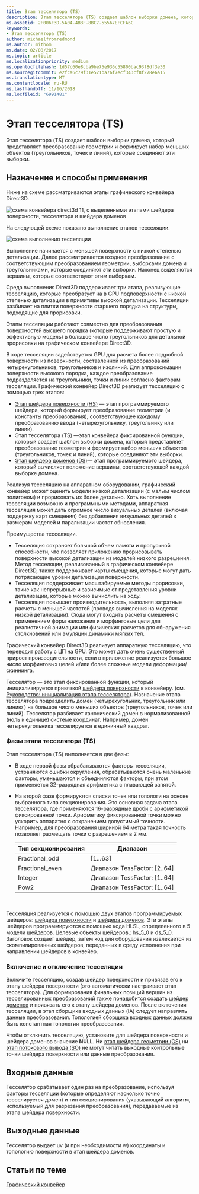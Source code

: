 ```yaml
---
title: Этап тесселятора (TS)
description: Этап тесселятора (TS) создает шаблон выборки домена, который представляет преобразование геометрии и формирует набор меньших объектов (треугольников, точек и линий), которые соединяют эти выборки.
ms.assetid: 2F006F3D-5A04-4B3F-8BC7-55567EFCFA6C
keywords:
- Этап тесселятора (TS)
author: michaelfromredmond
ms.author: mithom
ms.date: 02/08/2017
ms.topic: article
ms.localizationpriority: medium
ms.openlocfilehash: 1d57c60e8cba9be75e936c55800bac93f8df3e30
ms.sourcegitcommit: e2fca6c79f31e521ba76f7ecf343cf8f278e6a15
ms.translationtype: MT
ms.contentlocale: ru-RU
ms.lasthandoff: 11/16/2018
ms.locfileid: "6991481"
---
```

# <a name="tessellator-ts-stage"></a>Этап тесселятора (TS)


Этап тесселятора (TS) создает шаблон выборки домена, который представляет преобразование геометрии и формирует набор меньших объектов (треугольников, точек и линий), которые соединяют эти выборки.

## <a name="span-idpurposeandusesspanspan-idpurposeandusesspanspan-idpurposeandusesspanpurpose-and-uses"></a><span id="Purpose_and_uses"></span><span id="purpose_and_uses"></span><span id="PURPOSE_AND_USES"></span>Назначение и способы применения


Ниже на схеме рассматриваются этапы графического конвейера Direct3D.

![схема конвейера direct3d 11, с выделенными этапами шейдера поверхности, тесселятора и шейдера доменов](images/d3d11-pipeline-stages-tessellation.png)

На следующей схеме показано выполнение этапов тесселяции.

![схема выполнения тесселяции](images/tess-prog.png)

Выполнение начинается с меньшей поверхности с низкой степенью детализации. Далее рассматривается входное преобразование с соответствующим преобразованием геометрии, выборками домена и треугольниками, которые соединяют эти выборки. Наконец выделяются вершины, которые соответствуют этим выборкам.

Среда выполнения Direct3D поддерживает три этапа, реализующие тесселяцию, которые преобразует на в GPU подповерхности с низкой степенью детализации в примитивы высокой детализации. Тесселяции разбивает на плитки поверхности старшего порядка на структуры, подходящие для прорисовки.

Этапы тесселяции работают совместно для преобразования поверхностей высшего порядка (которые поддерживают простую и эффективную модель) в большое число треугольников для детальной прорисовки на графическом конвейере Direct3D.

В ходе тесселяции задействуется GPU для расчета более подробной поверхности из поверхности, составленной из преобразований четырехугольников, треугольников и изолиний. Для аппроксимации поверхности высокого порядка, каждое преобразование подразделяется на треугольники, точки и линии согласно факторам тесселяции. Графический конвейер Direct3D реализует тесселяцию с помощью трех этапов:

-   [Этап шейдера поверхности (HS)](hull-shader-stage--hs-.md) — этап программируемого шейдера, который формирует преобразование геометрии (и константы преобразования), соответствующее каждому преобразованию ввода (четырехугольнику, треугольнику или линии).
-   Этап тесселятора (TS) —этап конвейера фиксированной функции, который создает шаблон выборки домена, который представляет преобразование геометрии и формирует набор меньших объектов (треугольников, точек и линий), которые соединяют эти выборки.
-   [Этап шейдера доменов (DS)](domain-shader-stage--ds-.md)— этап программируемого шейдера, который вычисляет положение вершины, соответствующей каждой выборке домена.

Реализуя тесселяцию на аппаратном оборудовании, графический конвейер может оценить модели низкой детализации (с малым числом полигоном) и прорисовать их более детально. Хоть выполнение тесселяции возможно и программными методами, аппаратная тесселяция может дать огромное число визуальных деталей (включая поддержку карт смещения) без добавления визуальных деталей к размерам моделей и парализации частот обновления.

Преимущества тесселяции.

-   Тесселяция сохраняет большой объем памяти и пропускной способности, что позволяет приложению прорисовывать поверхности высокой детализации из моделей низкого разрешения. Метод тесселяции, реализованный в графическом конвейере Direct3D, также поддерживает карты смещения, которые могут дать потрясающие уровни детализации поверхности.
-   Тесселяция поддерживает масштабируемые методы прорисовки, такие как непрерывные и зависимые от представления уровни детализации, которые можно вычислить на ходу.
-   Тесселяция повышает производительность, выполняя затратные расчеты с меньшей частотой (проводя вычисления на моделях низкой детализации). Сюда могут входить расчеты смешения с применением форм наложения и морфинговые цели для реалистичной анимации или физических расчетов для обнаружения столкновений или эмуляции динамики мягких тел.

Графический конвейер Direct3D реализует аппаратную тесселяцию, что переводит работу с ЦП на GPU. Это может дать очень существенный прирост производительности, если в приложение реализуется большое число морфинговых целей и/или более сложные модели деформации/скиннинга.

Тесселятор — это этап фиксированной функции, который инициализируется привязкой [шейдера поверхности](hull-shader-stage--hs-.md) к конвейеру. (см. [Руководство: инициализация этапа тесселятора](https://msdn.microsoft.com/library/windows/desktop/ff476341)). Назначение этапа тесселятора подразделить домен (четырехугольник, треугольник или линию ) на большое число меньших объектов (треугольников, точек или линий). Тесселятор разбивает канонический домен в нормализованной (ноль к единице) системе координат. Например, домен четырехугольника тесселируется в единичный квадрат.

### <a name="span-idphasesinthetessellatortsstagespanspan-idphasesinthetessellatortsstagespanspan-idphasesinthetessellatortsstagespanphases-in-the-tessellator-ts-stage"></a><span id="Phases_in_the_Tessellator__TS__stage"></span><span id="phases_in_the_tessellator__ts__stage"></span><span id="PHASES_IN_THE_TESSELLATOR__TS__STAGE"></span>Фазы этапа тесселятора (TS)

Этап тесселятора (TS) выполняется в две фазы:

-   В ходе первой фазы обрабатываются факторы тесселяции, устраняются ошибки округления, обрабатываются очень маленькие факторы, уменьшаются и объединяются факторы, при этом применяется 32-разрядная арифметика с плавающей запятой.
-   На второй фазе формируются списки точек или топологи на основе выбранного типа секционирования. Это основная задача этапа тесселятора, где применяются 16-разрядные дроби с арифметикой фиксированной точки. Арифметику фиксированной точки можно ускорить аппаратно с сохранением допустимый точности. Например, для преобразования шириной 64 метра такая точность позволяет размещать точки с разрешением в 2 мм.

    | Тип секционирования | Диапазон                       |
    |----------------------|-----------------------------|
    | Fractional\_odd      | \[1...63\]                  |
    | Fractional\_even     | Диапазон TessFactor: \[2..64\] |
    | Integer              | Диапазон TessFactor: \[1..64\] |
    | Pow2                 | Диапазон TessFactor: \[1..64\] |

     

Тесселяция реализуется с помощью двух этапов программируемых шейдеров: [шейдера поверхности](hull-shader-stage--hs-.md) и [шейдера доменов](domain-shader-stage--ds-.md). Эти этапы шейдеров программируются с помощью кода HLSL, определенного в 5 модели шейдеров. Целевые объекты шейдеров,: hs\_5\_0 и ds\_5\_0. Заголовок создает шейдер, затем код для оборудования извлекается из скомпилированных шейдеров, переданных в среду исполнения при направлении шейдеров в конвейер.

### <a name="span-idenablingdisablingtessellationspanspan-idenablingdisablingtessellationspanspan-idenablingdisablingtessellationspanenablingdisabling-tessellation"></a><span id="Enabling_disabling_tessellation"></span><span id="enabling_disabling_tessellation"></span><span id="ENABLING_DISABLING_TESSELLATION"></span>Включение и отключение тесселяции

Включите тесселяцию, создав шейдер поверхности и привязав его к этапу шейдера поверхности (это автоматически настраивает этап тесселятора). Для формирования финальных позиций вершин из тесселированных преобразований также понадобится создать [шейдер доменов](domain-shader-stage--ds-.md) и привязать его к этапу шейдера доменов. После включения тесселяции, в этап сборщика входных данных (IA) следует направлять данные преобразования. Топологией сборщика входных данных должна быть константная топология преобразования.

Чтобы отключить тесселяцию, установите для шейдера поверхности и шейдера доменов значение **NULL**. Ни [этап шейдера геометрии (GS)](geometry-shader-stage--gs-.md) ни [этап потокового вывода (SO)](stream-output-stage--so-.md) не могут читать выходные контрольные точки шейдера поверхности или данные преобразования.

## <a name="span-idinputspanspan-idinputspanspan-idinputspaninput"></a><span id="Input"></span><span id="input"></span><span id="INPUT"></span>Входные данные


Тесселятор срабатывает один раз на преобразование, используя факторы тесселяции (которые определяют насколько точно тесселируется домен) и тип секционирования (указывающий алгоритм, используемый для разрезания преобразования), передаваемые из этапа шейдера поверхности.

## <a name="span-idoutputspanspan-idoutputspanspan-idoutputspanoutput"></a><span id="Output"></span><span id="output"></span><span id="OUTPUT"></span>Выходные данные


Тесселятор выдает uv (и при необходимости w) координаты и топологию поверхности в этап шейдера доменов.

## <a name="span-idrelated-topicsspanrelated-topics"></a><span id="related-topics"></span>Статьи по теме


[Графический конвейер](graphics-pipeline.md)

 

 




